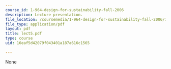 ```yaml
---
course_id: 1-964-design-for-sustainability-fall-2006
description: Lecture presentation.
file_location: /coursemedia/1-964-design-for-sustainability-fall-2006/16eaf5d42079f043401a187a616c1565_lect5.pdf
file_type: application/pdf
layout: pdf
title: lect5.pdf
type: course
uid: 16eaf5d42079f043401a187a616c1565

---
```

None